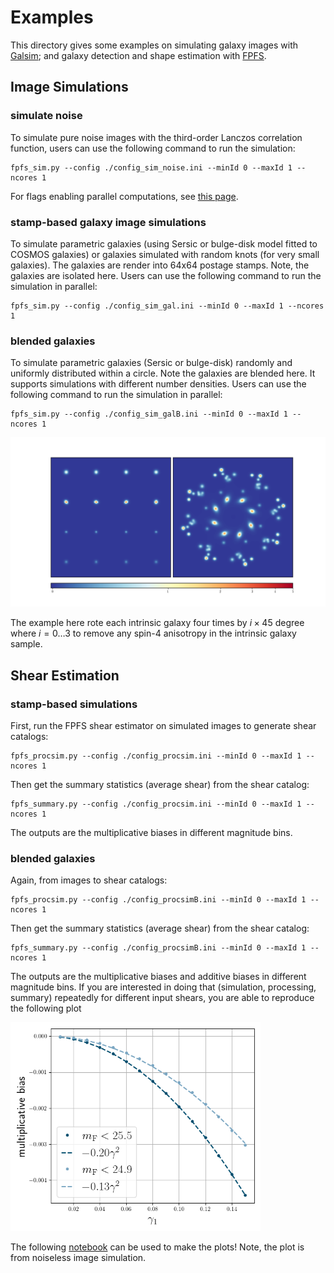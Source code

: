 # Examples

This directory gives some examples on simulating galaxy images with
[Galsim](https://github.com/GalSim-developers/GalSim); and galaxy detection and
shape estimation with [FPFS](https://github.com/mr-superonion/FPFS).

## Image Simulations
### simulate noise
To simulate pure noise images with the third-order Lanczos correlation
function, users can use the following command to run the simulation:
```shell
fpfs_sim.py --config ./config_sim_noise.ini --minId 0 --maxId 1 --ncores 1
```
For flags enabling parallel computations, see [this
page](https://schwimmbad.readthedocs.io/en/latest/examples/index.html#selecting-a-pool-with-command-line-arguments).

### stamp-based galaxy image simulations
To simulate parametric galaxies (using Sersic or bulge-disk model fitted to
COSMOS galaxies) or galaxies simulated with random knots (for very small
galaxies). The galaxies are render into 64x64 postage stamps. Note, the
galaxies are isolated here. Users can use the following command to run the
simulation in parallel:
```shell
fpfs_sim.py --config ./config_sim_gal.ini --minId 0 --maxId 1 --ncores 1
```

### blended galaxies
To simulate parametric galaxies (Sersic or bulge-disk) randomly and uniformly
distributed within a circle. Note the galaxies are blended here. It supports
simulations with different number densities. Users can use the following
command to run the simulation in parallel:
```shell
fpfs_sim.py --config ./config_sim_galB.ini --minId 0 --maxId 1 --ncores 1
```

<img src="./simulation_isoblend.png" alt="sim_demo" width="800">

The example here rote each intrinsic galaxy four times by $i\times 45$ degree
where $i=0\dots3$ to remove any spin-4 anisotropy in the intrinsic galaxy
sample.

## Shear Estimation

### stamp-based simulations
First, run the FPFS shear estimator on simulated images to generate shear
catalogs:
```shell
fpfs_procsim.py --config ./config_procsim.ini --minId 0 --maxId 1 --ncores 1
```
Then get the summary statistics (average shear) from the shear catalog:
```shell
fpfs_summary.py --config ./config_procsim.ini --minId 0 --maxId 1 --ncores 1
```
The outputs are the multiplicative biases in different magnitude bins.

### blended galaxies

Again, from images to shear catalogs:
```shell
fpfs_procsim.py --config ./config_procsimB.ini --minId 0 --maxId 1 --ncores 1
```
Then get the summary statistics (average shear) from the shear catalog:
```shell
fpfs_summary.py --config ./config_procsimB.ini --minId 0 --maxId 1 --ncores 1
```
The outputs are the multiplicative biases and additive biases in different
magnitude bins. If you are interested in doing that (simulation, processing,
summary) repeatedly for different input shears, you are able to reproduce the
following plot

<img src="m_vs_gamma2.png" alt="mbias" width="400">

The following [notebook](./shear_perturbation.ipynb) can be used to make the
plots!
Note, the plot is from noiseless image simulation.
